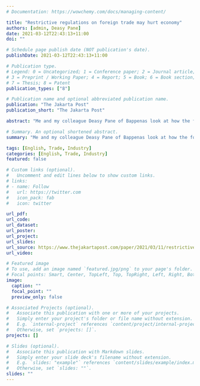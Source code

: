```yaml
---
# Documentation: https://wowchemy.com/docs/managing-content/

title: "Restrictive regulations on foreign trade may hurt economy"
authors: [admin, Deasy Pane]
date: 2021-03-12T22:43:13+11:00
doi: ""

# Schedule page publish date (NOT publication's date).
publishDate: 2021-03-12T22:43:13+11:00

# Publication type.
# Legend: 0 = Uncategorized; 1 = Conference paper; 2 = Journal article;
# 3 = Preprint / Working Paper; 4 = Report; 5 = Book; 6 = Book section;
# 7 = Thesis; 8 = Patent
publication_types: ["8"]

# Publication name and optional abbreviated publication name.
publication: "The Jakarta Post"
publication_short: "The Jakarta Post"

abstract: "Me and my colleague Deasy Pane of Bappenas look at how the follow-up regulation from Job Creation Law may restrict trade a great deal. In turn, this has the potential to distort the economy further with more red tape instead of less (paywalled)"

# Summary. An optional shortened abstract.
summary: "Me and my colleague Deasy Pane of Bappenas look at how the follow-up regulation from Job Creation Law may restrict trade a great deal. In turn, this has the potential to distort the economy further with more red tape instead of less (paywalled)"

tags: [English, Trade, Industry]
categories: [English, Trade, Industry]
featured: false

# Custom links (optional).
#   Uncomment and edit lines below to show custom links.
# links:
# - name: Follow
#   url: https://twitter.com
#   icon_pack: fab
#   icon: twitter

url_pdf:
url_code:
url_dataset:
url_poster:
url_project:
url_slides:
url_source: https://www.thejakartapost.com/paper/2021/03/11/restrictive-regulations-on-foreign-trade-may-hurt-economy.html?fbclid=IwAR3bYw1xMauZtDXfM9cjtaZM65jhJgACvOUEIo0ITTeOg9mj1SP8DisRIjQ
url_video:

# Featured image
# To use, add an image named `featured.jpg/png` to your page's folder. 
# Focal points: Smart, Center, TopLeft, Top, TopRight, Left, Right, BottomLeft, Bottom, BottomRight.
image:
  caption: ""
  focal_point: ""
  preview_only: false

# Associated Projects (optional).
#   Associate this publication with one or more of your projects.
#   Simply enter your project's folder or file name without extension.
#   E.g. `internal-project` references `content/project/internal-project/index.md`.
#   Otherwise, set `projects: []`.
projects: []

# Slides (optional).
#   Associate this publication with Markdown slides.
#   Simply enter your slide deck's filename without extension.
#   E.g. `slides: "example"` references `content/slides/example/index.md`.
#   Otherwise, set `slides: ""`.
slides: ""
---
```

